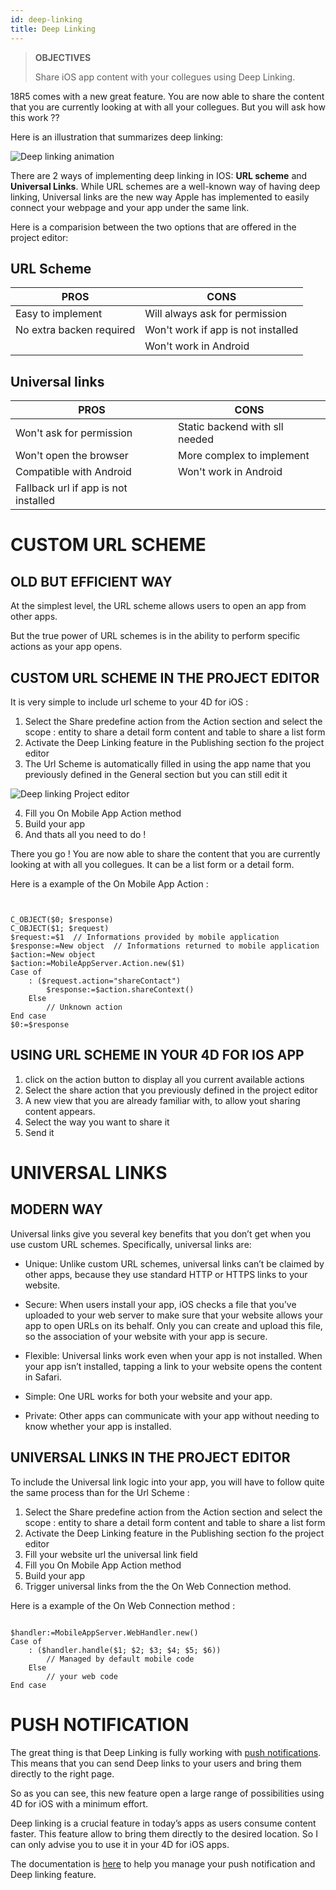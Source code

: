 ```yaml
---
id: deep-linking
title: Deep Linking
---
```


> **OBJECTIVES**
> 
> Share iOS app content with your collegues using Deep Linking.

18R5 comes with a new great feature. You are now able to share the content that you are currently looking at with all your collegues. But you will ask how this work ??

Here is an illustration that summarizes deep linking:

![Deep linking animation](assets/en/deeplinking/4d-for-ios-deeplinking.gif)

There are 2 ways of implementing deep linking in IOS: **URL scheme** and **Universal Links**. While URL schemes are a well-known way of having deep linking, Universal links are the new way Apple has implemented to easily connect your webpage and your app under the same link.

Here is a comparision between the two options that are offered in the project editor:

## URL Scheme

| PROS                     | CONS                               |
| ------------------------ | ---------------------------------- |
| Easy to implement        | Will always ask for permission     |
| No extra backen required | Won't work if app is not installed |
|                          | Won't work in Android              |

## Universal links

| PROS                                 | CONS                           |
| ------------------------------------ | ------------------------------ |
| Won't ask for permission             | Static backend with sll needed |
| Won't open the browser               | More complex to implement      |
| Compatible with Android              | Won't work in Android          |
| Fallback url if app is not installed |                                |

# CUSTOM URL SCHEME

## OLD BUT EFFICIENT WAY

At the simplest level, the URL scheme allows users to open an app from other apps.

But the true power of URL schemes is in the ability to perform specific actions as your app opens.

## CUSTOM URL SCHEME IN THE PROJECT EDITOR

It is very simple to include url scheme to your 4D for iOS :

1. Select the Share predefine action from the Action section and select the scope : entity to share a detail form content and table to share a list form
2. Activate the Deep Linking feature in the Publishing section fo the project editor
3. The Url Scheme is automatically filled in using the app name that you previously defined in the General section but you can still edit it

![Deep linking Project editor](assets/en/deeplinking/deep-linking-project-editor-publishing-section.png)

4. Fill you On Mobile App Action method
5. Build your app
6. And thats all you need to do !

There you go ! You are now able to share the content that you are currently looking at with all you collegues. It can be a list form or a detail form.

Here is a example of the On Mobile App Action :

```4d


C_OBJECT($0; $response)
C_OBJECT($1; $request)
$request:=$1  // Informations provided by mobile application
$response:=New object  // Informations returned to mobile application
$action:=New object
$action:=MobileAppServer.Action.new($1)
Case of 
    : ($request.action="shareContact")
        $response:=$action.shareContext()
    Else 
        // Unknown action
End case 
$0:=$response

```

## USING URL SCHEME IN YOUR 4D FOR IOS APP

1. click on the action button to display all you current available actions
2. Select the share action that you previously defined in the project editor
3. A new view that you are already familiar with, to allow yout sharing content appears.
4. Select the way you want to share it
5. Send it

# UNIVERSAL LINKS

## MODERN WAY

Universal links give you several key benefits that you don’t get when you use custom URL schemes. Specifically, universal links are:

* Unique: Unlike custom URL schemes, universal links can’t be claimed by other apps, because they use standard HTTP or HTTPS links to your website.

* Secure: When users install your app, iOS checks a file that you’ve uploaded to your web server to make sure that your website allows your app to open URLs on its behalf. Only you can create and upload this file, so the association of your website with your app is secure.

* Flexible: Universal links work even when your app is not installed. When your app isn’t installed, tapping a link to your website opens the content in Safari.

* Simple: One URL works for both your website and your app.

* Private: Other apps can communicate with your app without needing to know whether your app is installed.

## UNIVERSAL LINKS IN THE PROJECT EDITOR

To include the Universal link logic into your app, you will have to follow quite the same process than for the Url Scheme :

1. Select the Share predefine action from the Action section and select the scope : entity to share a detail form content and table to share a list form
2. Activate the Deep Linking feature in the Publishing section fo the project editor
3. Fill your website url the universal link field
4. Fill you On Mobile App Action method
5. Build your app
6. Trigger universal links from the the On Web Connection method.

Here is a example of the On Web Connection method :

```4d

$handler:=MobileAppServer.WebHandler.new()
Case of
    : ($handler.handle($1; $2; $3; $4; $5; $6))
        // Managed by default mobile code
    Else
        // your web code
End case

```


# PUSH NOTIFICATION

The great thing is that Deep Linking is fully working with [push notifications](push-notification.html). This means that you can send Deep links to your users and bring them directly to the right page.

So as you can see, this new feature open a large range of possibilities using 4D for iOS with a minimum effort.

Deep linking is a crucial feature in today’s apps as users consume content faster. This feature allow to bring them directly to the desired location. So I can only advise you to use it in your 4D for iOS apps.

The documentation is [here](https://github.com/4d-for-ios/4D-Mobile-App-Server/blob/18R4/Documentation/Classes/PushNotification.md) to help you manage your push notification and Deep linking feature.




